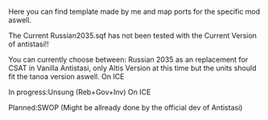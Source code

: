 Here you can find template made by me and map ports for the specific mod aswell.

The Current Russian2035.sqf has not been tested with the Current Version of antistasi!!  



You can currently choose between: Russian 2035 as an replacement for CSAT in Vanilla Antistasi, only Altis Version at this time but the units should fit the tanoa version aswell. On ICE

In progress:Unsung (Reb+Gov+Inv) On ICE

Planned:SWOP (Might be allready done by the official dev of Antistasi)
